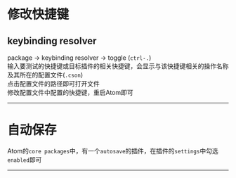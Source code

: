 # 修改快捷键
## keybinding resolver
package -> keybinding resolver -> toggle (`ctrl-.`)  
输入要测试的快捷键或目标插件的相关快捷键，会显示与该快捷键相关的操作名称及其所在的配置文件(`.cson`)  
点击配置文件的路径即可打开文件  
修改配置文件中配置的快捷键，重启Atom即可

---
# 自动保存
Atom的`core packages`中，有一个`autosave`的插件，在插件的`settings`中勾选`enabled`即可  

---
